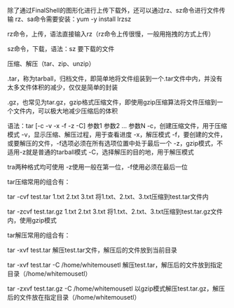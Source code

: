 除了通过FinalShell的图形化进行上传下载外，还可以通过rz、sz命令进行文件传输
rz、sa命令需要安装：yum -y install lrzsz


rz命令，上传，语法直接输入rz（rz命令上传很慢，一般用拖拽的方式上传）

sz命令，下载，语法：sz 要下载的文件

压缩、解压（tar、zip、unzip）

.tar，称为tarball，归档文件，即简单地将文件组装到一个.tar文件中内，并没有太多文件体积的减少，仅仅是简单的封装

.gz，也常见为tar.gz，gzip格式压缩文件，即使用gzip压缩算法将文件压缩到一个文件内，可以极大地减少压缩后的体积

语法：tar [-c -v -x -f -z -C] 参数1 参数2 ... 参数N
-c，创建压缩文件，用于压缩模式
-v，显示压缩、解压过程，用于查看进度
-x，解压模式
-f，要创建的文件，或要解压的文件，-f选项必须在所有选项位置中处于最后一个
-z，gzip模式，不适用-z就是普通的tarball模式
-C，选择解压的目的地，用于解压模式

tra两种格式均可使用
-z使用一般在第一位，-f使用必须在最后一位

tar压缩常用的组合有：

tar -cvf test.tar 1.txt 2.txt 3.txt
将1.txt、2.txt、3.txt压缩到test.tar文件内

tar -zcvf test.tar.gz 1.txt 2.txt 3.txt 
将1.txt、2.txt、3.txt压缩到test.tar.gz文件内，使用gzip模式

tar解压常用的组合有：

tar -xvf test.tar
解压test.tar文件，解压后的文件放到当前目录

tar -xvf test.tar -C /home/whitemousetl
解压test.tar，解压后的文件放到指定目录（/home/whitemousetl）

tar -zxvf test.tar.gz -C /home/whitemousetl
以gzip模式解压test.tar.gz，解压后的文件放在指定目录（/home/whitemousetl）